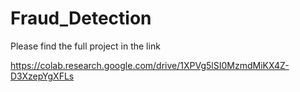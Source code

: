 # Fraud_Detection
Please find the full project in the link

https://colab.research.google.com/drive/1XPVg5lSI0MzmdMiKX4Z-D3XzepYgXFLs
